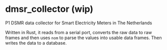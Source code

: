 # dmsr_collector (wip)

P1 DSMR data collector for Smart Electricity Meters in The Netherlands

Written in Rust, it reads from a serial port, converts the raw data to raw frames and then uses 
`nom` to parse the values into usable data frames. Then writes the data to a database.
